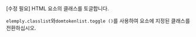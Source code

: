 [수정 필요]
HTML 요소의 클래스를 토글합니다.

`elemply.classlist`와`domtokenlist.toggle ()`를 사용하여 요소에 지정된 클래스를 전환하십시오.